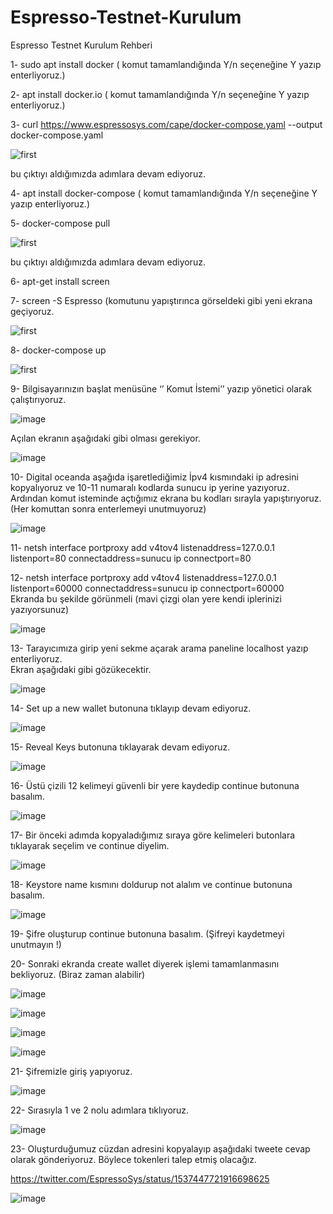 # Espresso-Testnet-Kurulum
Espresso Testnet Kurulum Rehberi

1- sudo apt install docker ( komut tamamlandığında Y/n seçeneğine Y yazıp enterliyoruz.)  
  
2- apt install docker.io ( komut tamamlandığında Y/n seçeneğine Y yazıp enterliyoruz.)  
  
3- curl https://www.espressosys.com/cape/docker-compose.yaml --output docker-compose.yaml  
  
![first](https://cdn.discordapp.com/attachments/933304569943957514/988963574070263838/1.png)  
  
bu çıktıyı aldığımızda adımlara devam ediyoruz.  
  
4- apt install docker-compose ( komut tamamlandığında Y/n seçeneğine Y yazıp enterliyoruz.)  
  
5- docker-compose pull  
  
![first](https://cdn.discordapp.com/attachments/933304569943957514/988963574363869184/2.png)  
    
bu çıktıyı aldığımızda adımlara devam ediyoruz.  
  
6- apt-get install screen  
  
7- screen -S Espresso (komutunu yapıştırınca görseldeki gibi yeni ekrana geçiyoruz.  
  
![first](https://media.discordapp.net/attachments/933304569943957514/988963574720364544/3.png)  
  
8- docker-compose up  
  
![first](https://media.discordapp.net/attachments/933304569943957514/988963575139807302/4.png)  

9- Bilgisayarınızın başlat menüsüne ‘’ Komut İstemi’’ yazıp yönetici olarak çalıştırıyoruz.  

![image](https://user-images.githubusercontent.com/107777584/174918504-85ab4043-4a03-4729-821a-a8a349434cc5.png)  

Açılan ekranın aşağıdaki gibi olması gerekiyor.  

![image](https://user-images.githubusercontent.com/107777584/174918625-a8123149-599c-497f-a6e6-2d8ef690ba88.png)  

10- Digital oceanda aşağıda işaretlediğimiz İpv4 kısmındaki ip adresini kopyalıyoruz ve 10-11 numaralı kodlarda sunucu ip yerine yazıyoruz. Ardından komut isteminde açtığımız ekrana bu kodları sırayla yapıştırıyoruz. (Her komuttan sonra enterlemeyi unutmuyoruz)  

![image](https://user-images.githubusercontent.com/107777584/174918722-0aedc45d-d577-4245-b75a-4942af959156.png)  

11- netsh interface portproxy add v4tov4 listenaddress=127.0.0.1 listenport=80 connectaddress=sunucu ip connectport=80  

12- netsh interface portproxy add v4tov4 listenaddress=127.0.0.1 listenport=60000 connectaddress=sunucu ip connectport=60000  
Ekranda bu şekilde görünmeli (mavi çizgi olan yere kendi iplerinizi yazıyorsunuz)  

![image](https://user-images.githubusercontent.com/107777584/174918793-dbbd927a-9c67-460d-9a62-a4f868ec70e7.png)  

13- Tarayıcımıza girip yeni sekme açarak arama paneline localhost yazıp enterliyoruz.  
Ekran aşağıdaki gibi gözükecektir.  

![image](https://user-images.githubusercontent.com/107777584/174918835-ecccffb8-ff8c-46a5-a5a1-5399f7da8ef5.png)  

14- Set up a new wallet butonuna tıklayıp devam ediyoruz.  

![image](https://user-images.githubusercontent.com/107777584/174918922-33578b82-77da-4c43-b854-f138699f1ae0.png)  

15- Reveal Keys butonuna tıklayarak devam ediyoruz.  

![image](https://user-images.githubusercontent.com/107777584/174919078-c1d036e0-7713-4f82-b6a0-4606233ad3a3.png)  

16- Üstü çizili 12 kelimeyi güvenli bir yere kaydedip continue butonuna basalım.  

![image](https://user-images.githubusercontent.com/107777584/174919401-27596867-8c19-4583-8909-664325c03ec4.png)  

17- Bir önceki adımda kopyaladığımız sıraya göre kelimeleri butonlara tıklayarak seçelim ve continue diyelim.   

![image](https://user-images.githubusercontent.com/107777584/174919474-d0d3a027-87e9-498d-a7c5-9cdc9a89beda.png)  

18- Keystore name kısmını doldurup not alalım ve continue butonuna basalım.  

![image](https://user-images.githubusercontent.com/107777584/174919518-1caf7ed4-a133-47e1-acdb-9ced86c4d5dc.png)  

19- Şifre oluşturup continue butonuna basalım. (Şifreyi kaydetmeyi unutmayın !)  

20- Sonraki ekranda create wallet diyerek işlemi tamamlanmasını bekliyoruz. (Biraz zaman alabilir)  

![image](https://user-images.githubusercontent.com/107777584/174919555-f91fe66d-c534-4352-ab8c-b55d32b92466.png)  

![image](https://user-images.githubusercontent.com/107777584/174919570-dd089704-c4f3-4df8-b342-6c9ac100b2a0.png)  

![image](https://user-images.githubusercontent.com/107777584/174919598-464c6710-7aea-443e-a831-3f3e084b8c62.png)  

![image](https://user-images.githubusercontent.com/107777584/174919623-ab8400c6-97a9-4248-bf33-0eb75b136254.png)  

21- Şifremizle giriş yapıyoruz.  

![image](https://user-images.githubusercontent.com/107777584/174919661-e4fe9b22-91e8-4d22-a5e9-ca4f8425e085.png)  

22- Sırasıyla 1 ve 2 nolu adımlara tıklıyoruz.  

![image](https://user-images.githubusercontent.com/107777584/174919734-70cf9756-817b-40e3-9ac4-4cd6179cf1ae.png)  

23- Oluşturduğumuz cüzdan adresini kopyalayıp aşağıdaki tweete cevap olarak gönderiyoruz. Böylece tokenleri talep etmiş olacağız.  

https://twitter.com/EspressoSys/status/1537447721916698625  

![image](https://user-images.githubusercontent.com/107777584/174919774-d96123bc-5d4c-42a2-8e0f-4b1fc89b0a2f.png)  
